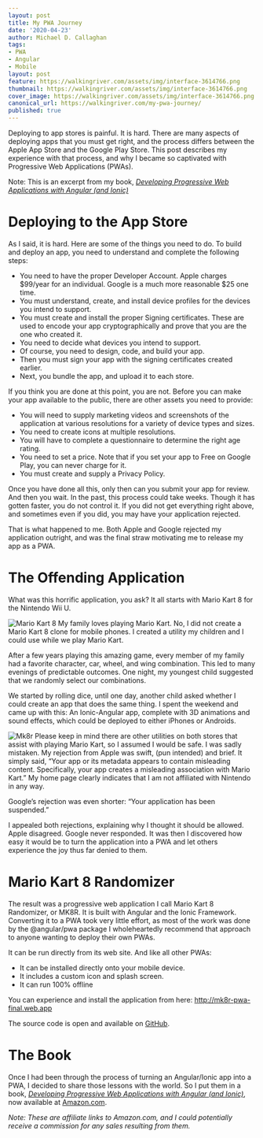 ```yaml
---
layout: post
title: My PWA Journey
date: '2020-04-23'
author: Michael D. Callaghan
tags: 
- PWA 
- Angular
- Mobile
layout: post
feature: https://walkingriver.com/assets/img/interface-3614766.png
thumbnail: https://walkingriver.com/assets/img/interface-3614766.png
cover_image: https://walkingriver.com/assets/img/interface-3614766.png
canonical_url: https://walkingriver.com/my-pwa-journey/
published: true
---
```


Deploying to app stores is painful. It is hard. There are many aspects of deploying apps that you must get right, and the process differs between the Apple App Store and the Google Play Store. This post describes my experience with that process, and why I became so captivated with Progressive Web Applications (PWAs). 

<!--more-->

Note: This is an excerpt from my book, [_Developing Progressive Web Applications with Angular (and Ionic)_](https://amzn.to/2x2fm1v)

# Deploying to the App Store
As I said, it is hard. Here are some of the things you need to do. To build and deploy an app, you need to understand and complete the following steps: 
- You need to have the proper Developer Account. Apple charges $99/year for an individual. Google is a much more reasonable $25 one time. 
- You must understand, create, and install device profiles for the devices you intend to support. 
- You must create and install the proper Signing certificates. These are used to encode your app cryptographically and prove that you are the one who created it. 
- You need to decide what devices you intend to support.  
- Of course, you need to design, code, and build your app. 
- Then you must sign your app with the signing certificates created earlier. 
- Next, you bundle the app, and upload it to each store. 

If you think you are done at this point, you are not. Before you can make your app available to the public, there are other assets you need to provide: 
- You will need to supply marketing videos and screenshots of the application at various resolutions for a variety of device types and sizes. 
- You need to create icons at multiple resolutions. 
- You will have to complete a questionnaire to determine the right age rating. 
- You need to set a price. Note that if you set your app to Free on Google Play, you can never charge for it.  
- You must create and supply a Privacy Policy. 

Once you have done all this, only then can you submit your app for review. And then you wait. In the past, this process could take weeks. Though it has gotten faster, you do not control it. If you did not get everything right above, and sometimes even if you did, you may have your application rejected. 

That is what happened to me. Both Apple and Google rejected my application outright, and was the final straw motivating me to release my app as a PWA.  

# The Offending Application 
What was this horrific application, you ask? It all starts with Mario Kart 8 for the Nintendo Wii U. 
 
 ![Mario Kart 8](https://walkingriver.com/assets/img/2020-04-23-13-53-21.png)
My family loves playing Mario Kart. No, I did not create a Mario Kart 8 clone for mobile phones. I created a utility my children and I could use while we play Mario Kart.  

After a few years playing this amazing game, every member of my family had a favorite character, car, wheel, and wing combination. This led to many evenings of predictable outcomes. One night, my youngest child suggested that we randomly select our combinations.  

We started by rolling dice, until one day, another child asked whether I could create an app that does the same thing. I spent the weekend and came up with this: An Ionic-Angular app, complete with 3D animations and sound effects, which could be deployed to either iPhones or Androids. 

![Mk8r](https://walkingriver.com/assets/img/2020-04-23-13-54-22.png)
Please keep in mind there are other utilities on both stores that assist with playing Mario Kart, so I assumed I would be safe. I was sadly mistaken. My rejection from Apple was swift, (pun intended) and brief. It simply said, “Your app or its metadata appears to contain misleading content. Specifically, your app creates a misleading association with Mario Kart.” My home page clearly indicates that I am not affiliated with Nintendo in any way.  

Google’s rejection was even shorter: “Your application has been suspended.” 

I appealed both rejections, explaining why I thought it should be allowed. Apple disagreed. Google never responded. 
It was then I discovered how easy it would be to turn the application into a PWA and let others experience the joy thus far denied to them. 

# Mario Kart 8 Randomizer 
The result was a progressive web application I call Mario Kart 8 Randomizer, or MK8R. It is built with Angular and the Ionic Framework. Converting it to a PWA took very little effort, as most of the work was done by the @angular/pwa package I wholeheartedly recommend that approach to anyone wanting to deploy their own PWAs.

It can be run directly from its web site. And like all other PWAs:

- It can be installed directly onto your mobile device.
- It includes a custom icon and splash screen.
- It can run 100% offline

You can experience and install the application from here: http://mk8r-pwa-final.web.app

The source code is open and available on [GitHub](https://github.com/walkingriver/mk8r-pwa). 

# The Book
Once I had been through the process of turning an Angular/Ionic app into a PWA, I decided to share those lessons with the world. So I put them in a book, [_Developing Progressive Web Applications with Angular (and Ionic)_](https://amzn.to/2x2fm1v), now available at [Amazon.com](https://amzn.to/2x2fm1v).

_Note: These are affiliate links to Amazon.com, and I could potentially receive a commission for any sales resulting from them._
